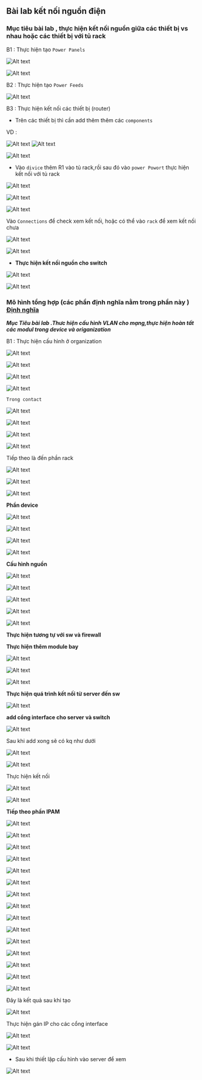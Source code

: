 ## Bài lab kết nối nguồn điện
### Mục tiêu bài lab , thực hiện kết nối nguồn giữa các thiết bị vs nhau hoặc các thiết bị với tủ rack

B1 : Thực hiện tạo  `Power Panels`

![Alt text](./anh_lab/image.png)

![Alt text](./anh_lab/image-1.png)


B2 : Thực hiện tạo  `Power Feeds`

![Alt text](./anh_lab/image-2.png)


B3 : Thực hiện kết nối các thiết bị (router)

- Trên các thiết bị thì cần add thêm thêm các   `components`

VD :

![Alt text](./anh_lab/image-3.png)
![Alt text](./anh_lab/image-4.png)

![Alt text](./anh_lab/image-5.png)

- Vào `divice` thêm R1 vào tủ rack,rồi sau đó vào `power Powort` thực hiện kết nối với tủ rack


![Alt text](./anh_lab/image-6.png)

![Alt text](./anh_lab/image-7.png)

![Alt text](./anh_lab/image-8.png)


Vào `Connections` để check xem kết nối, hoặc có thể vào `rack` để xem kết nối chưa



![Alt text](./anh_lab/image-9.png)


![Alt text](./anh_lab/image-10.png)


*   **Thực hiện kết nối nguồn cho switch**

![Alt text](./anh_lab/image-11.png)


![Alt text](./anh_lab/image-12.png)


### Mô hình tổng hợp (các phần định nghĩa nằm trong phần này ) [Định nghĩa](Introduction.md)


***Mục Tiêu bài lab .Thưc hiện cấu hình VLAN cho mạng,thực hiện hoàn tất các modul trong device và origanization***

B1 : Thực hiện cấu hình ở organization

![Alt text](./anh_lab/image-13.png)

![Alt text](./anh_lab/image-14.png)

![Alt text](./anh_lab/image-15.png)

![Alt text](./anh_lab/image-16.png)


`Trong contact `


![Alt text](./anh_lab/image-19.png)

![Alt text](./anh_lab/image-18.png)


![Alt text](./anh_lab/image-20.png)


![Alt text](./anh_lab/image-21.png)


Tiếp theo là đến phần rack



![Alt text](./anh_lab/image-22.png)


![Alt text](./anh_lab/image-25.png)

![Alt text](./anh_lab/image-24.png)


**Phần device**

![Alt text](./anh_lab/image-26.png)

![Alt text](./anh_lab/image-27.png)

![Alt text](./anh_lab/image-28.png)


![Alt text](./anh_lab/image-29.png)



**Cấu hình nguồn**


![Alt text](./anh_lab/image-30.png)


![Alt text](./anh_lab/image-31.png)


![Alt text](./anh_lab/image-32.png)

![Alt text](./anh_lab/image-33.png)


![Alt text](./anh_lab/image-34.png)



**Thực hiện tương tự với sw và firewall**

**Thực hiện thêm module bay**


![Alt text](./anh_lab/image-35.png)

![Alt text](./anh_lab/image-36.png)

 ![Alt text](./anh_lab/image-37.png)


 
**Thực hiện quá trình kết nối từ server đến sw**

![Alt text](./anh_lab/image-38.png)


**add cổng interface cho server và switch**

![Alt text](./anh_lab/image-42.png)


Sau khi add xong sẽ có kq như dưới



![Alt text](./anh_lab/image-41.png)

![Alt text](./anh_lab/image-40.png)



Thực hiện kết nối 


![Alt text](./anh_lab/image-44.png)

![Alt text](./anh_lab/image-43.png)



**Tiếp theo phần IPAM**


![Alt text](./anh_lab/image-45.png)

![Alt text](./anh_lab/image-46.png)

![Alt text](./anh_lab/image-47.png)

![Alt text](./anh_lab/image-48.png)

![Alt text](./anh_lab/image-49.png)

![Alt text](./anh_lab/image-50.png)

![Alt text](./anh_lab/image-51.png)


![Alt text](./anh_lab/image-52.png)   

![Alt text](./anh_lab/image-53.png)

![Alt text](./anh_lab/image-54.png)

![Alt text](./anh_lab/image-55.png)

![Alt text](./anh_lab/image-56.png)

![Alt text](./anh_lab/image-57.png)

![Alt text](./anh_lab/image-58.png)

![Alt text](./anh_lab/image-59.png)



Đây là kết quả sau khi tạo 


![Alt text](./anh_lab/image-60.png)


Thực hiện gán IP cho các cổng interface 


![Alt text](./anh_lab/image-63.png)


![Alt text](./anh_lab/image-64.png)


- Sau khi thiết lập cấu hình vào server để xem


![Alt text](./anh_lab/image-65.png)




